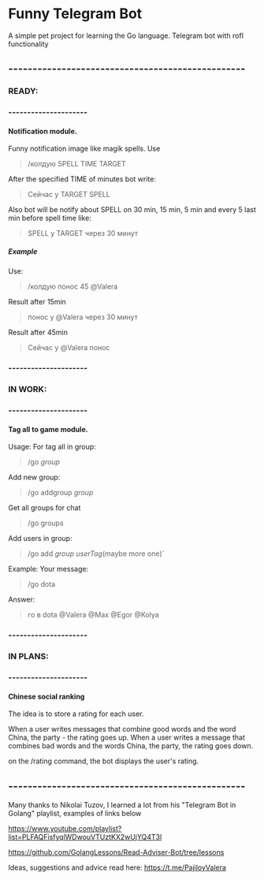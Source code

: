 # Funny Telegram Bot
A simple pet project for learning the Go language. 
Telegram bot with rofl functionality
## -------------------------------------------------
### READY:
### ---------------------
#### Notification module.
Funny notification image like magik spells.
Use
> /колдую SPELL TIME TARGET 

After the specified TIME of minutes bot write:
> Сейчас у TARGET SPELL

Also bot will be notify about SPELL on 30 min, 15 min, 5 min and every 5 last min before spell time like:
> SPELL у TARGET через 30 минут

##### Example
Use:
> /колдую понос 45 @Valera

Result after 15min
> понос у @Valera через 30 минут

Result after 45min
> Сейчас у @Valera понос

### ---------------------
### IN WORK:
### ---------------------
#### Tag all to game module.
Usage:
For tag all in group:
> /go *group*

Add new group:
> /go addgroup *group*
	
Get all groups for chat
> /go groups

Add users in group:
> /go add *group* *userTag*(maybe more one)`

Example:
Your message:
> /go dota

Answer:
> го в dota @Valera @Max @Egor @Kolya
### ---------------------
### IN PLANS:
### ---------------------
#### Chinese social ranking

The idea is to store a rating for each user.

When a user writes messages that combine good words and the word China, the party - the rating goes up.
When a user writes a message that combines bad words and the words China, the party, the rating goes down.

on the /rating command, the bot displays the user's rating.

## -------------------------------------------------
Many thanks to Nikolai Tuzov, I learned a lot from his "Telegram Bot in Golang" playlist, examples of links below

https://www.youtube.com/playlist?list=PLFAQFisfyqlWDwouVTUztKX2wUjYQ4T3l

https://github.com/GolangLessons/Read-Adviser-Bot/tree/lessons

Ideas, suggestions and advice read here: https://t.me/PajiloyValera

